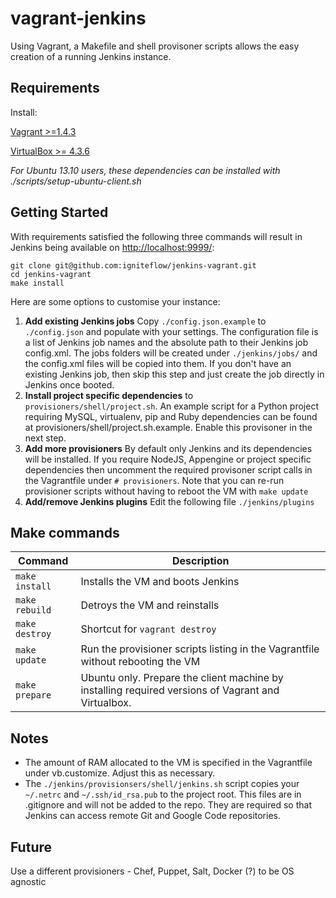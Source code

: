 # vagrant-jenkins

Using Vagrant, a Makefile and shell provisoner scripts allows the easy creation of a running Jenkins instance.

## Requirements

Install:


[Vagrant >=1.4.3](http://www.vagrantup.com/downloads.html)

[VirtualBox >= 4.3.6](https://www.virtualbox.org/wiki/Downloads)


_For Ubuntu 13.10 users, these dependencies can be installed with ./scripts/setup-ubuntu-client.sh_

## Getting Started

With requirements satisfied the following three commands will result in Jenkins being available on [http://localhost:9999/](http://localhost:9999/):

    git clone git@github.com:igniteflow/jenkins-vagrant.git
    cd jenkins-vagrant
    make install

Here are some options to customise your instance:

1.  **Add existing Jenkins jobs** Copy `./config.json.example` to `./config.json` and populate with your settings.  The configuration file is a list of Jenkins job names and the absolute path to their Jenkins job config.xml.  The jobs folders will be created under `./jenkins/jobs/` and the config.xml files will be copied into them.  If you don't have an existing Jenkins job, then skip this step and just create the job directly in Jenkins once booted.
2.  **Install project specific dependencies** to `provisioners/shell/project.sh`.  An example script for a Python project requiring MySQL, virtualenv, pip and Ruby dependencies can be found at provisioners/shell/project.sh.example.  Enable this provisoner in the next step.
3.  **Add more provisioners**  By default only Jenkins and its dependencies will be installed.  If you require NodeJS, Appengine or project specific dependencies then uncomment the required provisoner script calls in the Vagrantfile under `# provisioners`.  Note that you can re-run provisioner scripts without having to reboot the VM with `make update`
4.  **Add/remove Jenkins plugins**  Edit the following file `./jenkins/plugins`

## Make commands

Command | Description
--------|---------------------------------------
`make install` | Installs the VM and boots Jenkins
`make rebuild` | Detroys the VM and reinstalls
`make destroy` | Shortcut for `vagrant destroy`
`make update`  | Run the provisioner scripts listing in the Vagrantfile without rebooting the VM
`make prepare` | Ubuntu only.  Prepare the client machine by installing required versions of Vagrant and Virtualbox.


## Notes

- The amount of RAM allocated to the VM is specified in the Vagrantfile under vb.customize.  Adjust this as necessary.
- The `./jenkins/provisionsers/shell/jenkins.sh` script copies your `~/.netrc` and `~/.ssh/id_rsa.pub` to the project
root.  This files are in .gitignore and will not be added to the repo.  They are required so that Jenkins can access
remote Git and Google Code repositories.

## Future

Use a different provisioners - Chef, Puppet, Salt, Docker (?) to be OS agnostic
